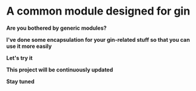 # A common module designed for gin

**Are you bothered by generic modules?**

**I've done some encapsulation for your gin-related stuff so that you can use it more easily**

**Let's try it**

**This project will be continuously updated**

**Stay tuned**

